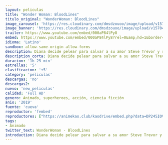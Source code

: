 ```yaml
---
layout: peliculas
title: "Wonder Woman: BloodLines"
titulo_original: "WonderWoman: BloodLines"
image_carousel: 'https://res.cloudinary.com/dmsdzouoo/image/upload/v1570421747/bloodlines-min_alu8fp.jpg'
image_banner: 'https://res.cloudinary.com/dmsdzouoo/image/upload/v1570421747/maxresdefault_2_-min_tvev7h.jpg'
trailer: https://www.youtube.com/embed/000aP84lPy8
embed: https://www.youtube.com/embed/000aP84lPy8?rel=0&amp;hd=1&border=0&wmode=opaque&enablejsapi=1&modestbranding=1&controls=1&showinfo=1
idioma: 'Latino'
sandbox: allow-same-origin allow-forms
description: Diana decide pelear para salvar a su amor Steve Trevor y recuperar ambos a Estados Unidos. Tras convertirse en la embajadora de la paz, su voluntad, tan fuerte como su cuerpo y su propio espíritu, le lleva a encomendarse a una misión en la que debe ayudar a una joven que forma parte de una organización llamada Villainy, Inc., cuyos miembros están planeando invadir la isla de Themyscira.
description_corta: Diana decide pelear para salvar a su amor Steve Trevor y recuperar ambos a Estados Unidos. Tras convertirse en la embajadora de la paz, su voluntad, tan fuerte como su cuerpo y su propio espíritu, le lleva a encomendarse a una misión en la que debe ayudar a una ..
duracion: '1h 25 min'
estrellas: '5'
clasificacion: '+5'
category: 'peliculas'
descargas: 'no'
descargas2:
nuevo: 'new_peliculas'
calidad: 'Full HD'
genero: Animado, superheroes, acción, ciencia ficción
anio: '2019'
fuente: 'cueva'
reproductor: 'fembed'
reproductores: ["https://animekao.club/kaodrive/embed.php?data=DP245IOVGCsVTBceK3Uk8rJ/pVFZjTiHUj1tUQdQpfjhtAZ+gNeSPWVLer7I2YcNpt11yJIVaY+jGIj9inng/Gj4Osfp91qpj6y8qGI6X5vFvZfO8JrRDsd/2T9elRxuPttao/1NPJLKfk6lhzCUMFHtjJdMX9YisBFZupqB/xhdc3IgPxSyXgKlFQZPJBlejWGWz4M1tNF48SMFxewyqnzLnyb7FOgCIGwgcQiVYlxrc7iig0KuO91vx0kjVptR8XmK7GWog9C30L0OEJa02VvW2th8YGf44NyUpaLPUKyHO2d+m0e5FPCxm7PN0nOoDuEq9PrdvAxcQizWAdQ0Zr4Jpl2dHKJe+qyUHv/+fol0F2wF6S/m/FzYuyG4FmmEgRQDi1Jp3nAXGwXMVDd67g==","https://api.cuevana3.io/stream/index.php?file=ek5lbm9xYWNrS0xYMTZLa2xNbkdvY3ZTb3BtZng4TGp6ZFpobGFMUGtOVFYySmlocU5XTzJkRE1tcHFuajVPb2w1eGphMkhEMGVQWDA2S21ZY1hRNEpQWHAycHFsNU9ublp1U2ZuUzJ3THVva2FDaVp3PT0","https://gdriveplayer.co/embed2.php?link=IJZpKcc%252BP11Ie2qCD1syIAWl3NLidCxIg9EP4G%252BkRqneTjJCn9svwagQ6zTTsyeIyp%252FCGw%252FrLZ9688UDx3fpf3kbejKIOdesOAYdpJ4R%252B8aMxsnFoLsL%252ForsapkHf1jRvTjVwj32gbiy%252BQkj4XbfUBDSzQfr7sXKPyacZG1EnDnvNmulUSVbEWPYkntAXiGRsKT4xKiA0BajvYTb0nHPqm","https://gdriveplayer.co/embed2.php?link=pzDus0LUQsUt7gtZg1w2bQhljEey%252BjF141M2zhnJC2Ly04sutDcPqLLf03U0T%252B1IwwzL8d4dZwVoz9U5G8uxULcEzCzde33yczXfIZb9Nd%252BHnsRlENbnuwFaihYtSD8HFtltm0mDlB%252BhjAYm9Ak7NGV7wE4Zv%252Bp%252FMKVfOuQ95JMDfUATVtXsnIiPM6QskThNz9OcNDXEhcqIKLPt6wkyDvGibQZlbIb59amMJz%252BWHEjQ%253D%253D","https://api.cuevana3.io/rr/gd.php?h=ek5lbm9xYWNrS0xJMVp5b21KREk0dFBLbjVkaHhkRGdrOG1jbnBpUnhhS1Z2SDZBYXJUSDJOeTFhcHRtcnNiS25iYUpvNHlsdHFTbHNYeG5aY2pZdzZhU3FadVkyUT09"]
tags:
- Animado
twitter_text: WonderWoman - BloodLines
introduction: Diana decide pelear para salvar a su amor Steve Trevor y recuperar ambos a Estados Unidos. Tras convertirse en la embajadora de la paz, su voluntad, tan fuerte como su cuerpo y su propio espíritu, le lleva a encomendarse a una misión en la que debe ayudar a una ..
---
```



 







